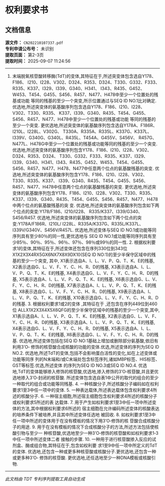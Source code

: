 # 权利要求书

## 文档信息

**源文件：** `CN202210107337.pdf`  
**专利申请公布号：** 未识别  
**提取页面：** 第2-3页  
**提取时间：** 2025-09-07 11:24:56  

---

1. 末端脱氧核苷酸转移酶(TdT)的变体,其特征在于,所述突变体包含选自Y178、F186、 I210、I228、V302、D324、R353、D324、T330、G332、F333、R335、K337、I329、I339、G340、H341、 I343、R435、G452、W453、T454、G455、S456、R457、N477、H478中至少一个位置处的残基或功能 等同的残基的至少一个突变,所示位置通过与SEQ ID NO.1比对确定. 优选地,所述突变体的氨基酸序列包含选自Y178、F186、I210、I228、V302、T330、R335、 K337、I339、G340、R435、T454、G455、S456、R457、N477、H478中至少一个位置处的残基或功能 等同的残基的至少一个突变. 更优选地,所述突变体的氨基酸序列包含选自Y178A、F186R、I210L、I228L、V302G、 T330A、R335A、R335L、K337G、K337L、I339V、G340G、G340L、R435L、T454A、G455V、S456V、 R457G、N477L、H478G中至少一个位置处的残基或功能等同的残基的至少一个突变. 优选地,所述突变体的氨基酸序列包含Y178、F186、I210、I228、V302、D324、R353、D324、 T330、G332、F333、R335、K337、I329、I339、G340、H341、I343、R435、G452、W453、T454、G455、 S456、R457、N477、H478、N477中任意两个位点的氨基酸残基的突变. 优选地,所述突变体的氨基酸序列包含Y178、F186、I210、I228、V302、T330、R335、K337、 I339、G340、R435、T454、G455、S456、R457、N477、H478中任意两个位点的氨基酸残基的突变. 更优选地,所述突变体的氨基酸序列包含Y178、F186、I210、I228、V302、T330、R335、 K337、I339、G340、R435、T454、G455、S456、R457、N477、H478中两个位点的氨基酸残基的突 变. 优选地,所述突变体的氨基酸序列包含如下两个位点的突变:Y178/F186、I210/I228、 R335/K337、I339/G340、S456/R457. 优选地,所述突变体的氨基酸序列包含如下两个位点的突变:Y178A/F186R、I210L/ I228L、R335A/K337G、R335L/K337L、I339V/G340V、S456V/R457L. 优选地,所述变体与SEQ ID NO.1或功能等同序列具有至少80％的同一性,更优选地与 SEQ ID NO.1或功能等同序列具有至少85％、90％、95％、96％、97％、98％或99％的同一性. 2. 根据权利要求1的变体,其特征在于,所述变体还包含在序列330位到343位 X1X2X3X4RX5GX6NX7X8X9DX10(SEQ ID NO:1)的至少半保守区域中的残基的至少一个突变, 其中, X1表示选自A、I、L、V、P、Q、T、K、E的残基, X2表示选自G、L、V、F、Y、C、H、R、D的残基, X3表示选自A、I、L、V、P、Q、T、K、E的残基, X4表示选自G、L、V、F、Y、C、H、R、D的残基, X5表示选自A、I、L、V、P、Q、T、K、E的残基, X6表示选自G、L、V、F、Y、C、H、R、D的残基, X7表示选自A、I、L、V、P、Q、T、K、E的残基, X8表示选自G、L、V、F、Y、C、H、R、D的残基, X9表示选自A、I、L、V、P、Q、T、K、E的残基, X10表示选自G、L、V、F、Y、C、H、R、D的残基. 3. 根据权利要求1或2的变体 ,其特征在于 ,还包含在序列449位到460位 ALLX1X2X3X4X5X6QFG的至少半保守区域中的残基的至少一个突变,其中, X1表示选自A、I、L、V、P、Q、T、K、E的残基, X2表示选自G、L、V、F、Y、C、H、R、D的残基, X3表示选自A、I、L、V、P、Q、T、K、E的残基, X4表示选自G、L、V、F、Y、C、H、R、D的残基, X5表示选自A、I、L、V、P、Q、T、K、E的残基, X6表示选自G、L、V、F、Y、C、H、R、D的残基. 优选地,所述变体包括在SEQ ID NO:1基础上增加或删除部分氨基酸,依旧有利用3’O‑ 修饰的核苷酸合成核酸的功能的变体.优选,所述变体的序列为SEQ ID NO.2. 优选地,所述TdT的变体,包括不会影响蛋白活性的变化,如在上述变体或功能等同序 列的N末端和/或C末端处包含标签序列,诸如MBP标签、HIS标签、GST等标签.优选,所述变体 的序列为SEQ ID NO.3或SEQ ID NO.4. 优选地,TdT的变体能够掺入修饰的核苷酸,优选地,掺入修饰的3’O‑核苷酸,并且更优 选地掺入3’O‑封闭的核苷酸. 所述变体包含选自表1中公开的取代的组合的至少一种取代的组合或功能等同残基. 4. 一种核酸分子,所述核酸分子编码如在权利要求1至3中任一项中的变体. 5. 一种表达载体,所述表达载体包含权利要求4所述的核酸分子. 6. 一种宿主细胞,所述宿主细胞包含权利要求4所述的核酸分子或权利要求5所述的表 达载体. 7. 用于产生如权利要求1至3中任一项中所述变体的方法,其中根据权利要求6所述的 宿主细胞在允许编码所述变体的核酸表达的培养条件下被培养,并且其中所述变体任选地 被回收. 8. 如权利要求1至3中任一项中所述的变体用于在没有模板的情况下用3’O‑修饰的核 苷酸合成核酸分子的用途. 9. 用于在没有模板的情况下合成核酸分子的方法,所述方法包括使核酸引物与至少一 种核苷酸,优选地至少一种3’O‑修饰的核苷酸和如权利要求1‑3中任一项中所述变体二者 接触的步骤. 10. 一种用于进行核苷酸掺入反应的试剂盒、酶或组合物,其特征在于,包含如权利要 求1至9中任一项中所定义的TdT的变体. 优选地,还包含一种或更多种核苷酸或核酸分子.更优选地,还包含一种或更多种3’O‑ 修饰的核苷酸. 更优选地,还任选地至少一种DNA模板或核酸引物.

---

*此文档由 TDT 专利序列提取工具自动生成*
